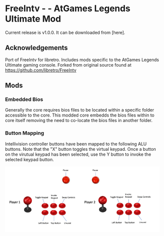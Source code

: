 # FreeIntv - - AtGames Legends Ultimate Mod
Current release is v1.0.0.  It can be downloaded from [here].

## Acknowledgements 
Port of FreeIntv for libretro.  Includes mods specific to the AtGames Legends Ultimate gaming console.  Forked from original source found at https://github.com/libretro/FreeIntv

## Mods

### Embedded Bios

Generally the core requires bios files to be located within a specific folder accessible to the core.  This modded core embedds the bios files within to core itself removing the need to co-locate the bios files in another folder.

### Button Mapping

Intellivision controller buttons have been mapped to the following ALU buttons.  Note that the "X" button toggles the virtual keypad.  Once a button on the virutual keypad has been selected, use the Y button to invoke the selected keypad button.

![Buttons](FreeIntvControls.png)
